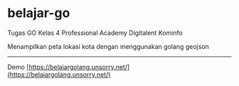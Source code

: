 # belajar-go
Tugas GO Kelas 4 Professional Academy Digitalent Kominfo

Menampilkan peta lokasi kota dengan menggunakan golang geojson

___   

Demo [https://belajargolang.unsorry.net/](https://belajargolang.unsorry.net/)
